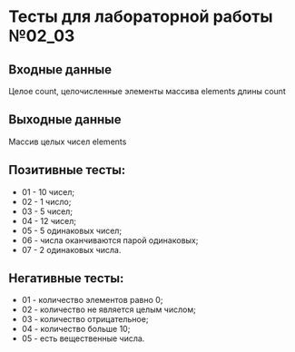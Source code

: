 # Тесты для лабораторной работы №02_03
## Входные данные
Целое count, целочисленные элементы массива elements длины count
## Выходные данные
Массив целых чисел elements
## Позитивные тесты:
- 01 - 10 чисел;
- 02 - 1 число;
- 03 - 5 чисел;
- 04 - 12 чисел;
- 05 - 5 одинаковых чисел;
- 06 - числа оканчиваются парой одинаковых;
- 07 - 2 одинаковых числа.
## Негативные тесты:
- 01 - количество элементов равно 0;
- 02 - количество не является целым числом;
- 03 - количество отрицательное;
- 04 - количество больше 10;
- 05 - есть вещественные числа.

